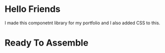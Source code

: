 # Hello Friends

I made this componetnt library for my portfolio and I also added CSS to this.

# Ready To Assemble
